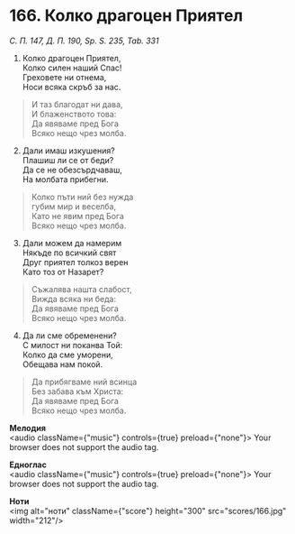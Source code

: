 # 166. Колко драгоцен Приятел

_С. П. 147, Д. П. 190, Sp. S. 235, Tab. 331_

1. Колко драгоцен Приятел,  
Колко силен наший Спас!  
Греховете ни отнема,  
Носи всяка скръб за нас.  

> И таз благодат ни дава,  
> И блаженството това:  
> Да явяваме пред Бога  
> Всяко нещо чрез молба.  

2. Дали имаш изкушения?  
Плашиш ли се от беди?  
Да се не обезсърдчаваш,  
На молбата прибегни.  

> Колко пъти ний без нужда  
> губим мир и веселба,  
> Като не явим пред Бога  
> Всяко нещо чрез молба.  

3. Дали можем да намерим  
Някъде по всичкий свят  
Друг приятел толкоз верен  
Като тоз от Назарет?  

> Съжалява нашта слабост,  
> Вижда всяка ни беда:  
> Да явяваме пред Бога  
> Всяко нещо чрез молба.  

4. Да ли сме обременени?  
С милост ни поканва Той:  
Колко да сме уморени,  
Обещава нам покой.  

> Да прибягваме ний всинца  
> Без забава към Христа:  
> Да явяваме пред Бога  
> Всяко нещо чрез молба.

**Мелодия**  
<audio className={"music"} controls={true} preload={"none"}>
    <source src="mp3/166.mp3" type="audio/mpeg"/>
    Your browser does not support the audio tag.
</audio>

**Едноглас**  
<audio className={"music"} controls={true} preload={"none"}>
    <source src="transp/166.mp3" type="audio/mpeg"/>
    Your browser does not support the audio tag.
</audio>

**Ноти**  
<img alt="ноти" className={"score"} height="300" src="scores/166.jpg" width="212"/>
